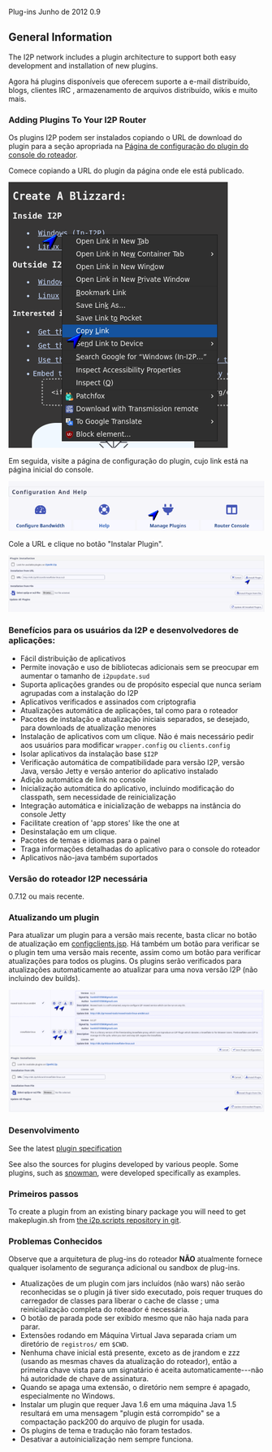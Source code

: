  Plug-ins Junho de 2012 0.9 

## General Information

The I2P network includes a plugin architecture to support both easy
development and installation of new plugins.

Agora há plugins disponíveis que oferecem suporte a e-mail distribuído,
blogs, clientes IRC , armazenamento de arquivos distribuído, wikis e
muito mais.

### Adding Plugins To Your I2P Router

Os plugins I2P podem ser instalados copiando o URL de download do plugin
para a seção apropriada na [Página de configuração do plugin do console
do roteador](http://127.0.0.1:7657/configplugins).

Comece copiando a URL do plugin da página onde ele está publicado.

![](/_static/images/plugins/plugin-step-0.png)

Em seguida, visite a página de configuração do plugin, cujo link está na
página inicial do console.

![](/_static/images/plugins/plugin-step-1.png)

Cole a URL e clique no botão \"Instalar Plugin\".

![](/_static/images/plugins/plugin-step-2.png)

### Benefícios para os usuários da I2P e desenvolvedores de aplicações:

- Fácil distribuição de aplicativos
- Permite inovação e uso de bibliotecas adicionais sem se preocupar em
 aumentar o tamanho de `i2pupdate.sud`
- Suporta aplicações grandes ou de propósito especial que nunca seriam
 agrupadas com a instalação do I2P
- Aplicativos verificados e assinados com criptografia
- Atualizações automática de aplicações, tal como para o roteador
- Pacotes de instalação e atualização iniciais separados, se desejado,
 para downloads de atualização menores
- Instalação de aplicativos com um clique. Não é mais necessário pedir
 aos usuários para modificar `wrapper.config` ou `clients.config`
- Isolar aplicativos da instalação base `$I2P`
- Verificação automática de compatibilidade para versão I2P, versão
 Java, versão Jetty e versão anterior do aplicativo instalado
- Adição automática de link no console
- Inicialização automática do aplicativo, incluindo modificação do
 classpath, sem necessidade de reinicialização
- Integração automática e inicialização de webapps na instância do
 console Jetty
- Facilitate creation of \'app stores\' like the one at [](http://)
- Desinstalação em um clique.
- Pacotes de temas e idiomas para o painel
- Traga informações detalhadas do aplicativo para o console do
 roteador
- Aplicativos não-java também suportados

### Versão do roteador I2P necessária

0.7.12 ou mais recente.

### Atualizando um plugin

Para atualizar um plugin para a versão mais recente, basta clicar no
botão de atualização em
[configclients.jsp](http://127.0.0.1:7657/configclients.jsp#plugin). Há
também um botão para verificar se o plugin tem uma versão mais recente,
assim como um botão para verificar atualizações para todos os plugins.
Os plugins serão verificados para atualizações automaticamente ao
atualizar para uma nova versão I2P (não incluindo dev builds).

![](/_static/images/plugins/plugin-update-0.png)

### Desenvolvimento

See the latest [plugin specification]()

See also the sources for plugins developed by various people. Some
plugins, such as
[snowman](http:///plugins/snowman), were
developed specifically as examples.

### Primeiros passos

To create a plugin from an existing binary package you will need to get
makeplugin.sh from [the i2p.scripts repository in
git]().

### Problemas Conhecidos

Observe que a arquitetura de plug-ins do roteador **NÃO** atualmente
fornece qualquer isolamento de segurança adicional ou sandbox de
plug-ins.

- Atualizações de um plugin com jars incluídos (não wars) não serão
 reconhecidas se o plugin já tiver sido executado, pois requer
 truques do carregador de classes para liberar o cache de classe ;
 uma reinicialização completa do roteador é necessária.
- O botão de parada pode ser exibido mesmo que não haja nada para
 parar.
- Extensões rodando em Máquina Virtual Java separada criam um
 diretório de `registros/` em `$CWD`.
- Nenhuma chave inicial está presente, exceto as de jrandom e zzz
 (usando as mesmas chaves da atualização do roteador), então a
 primeira chave vista para um signatário é aceita
 automaticamente---não há autoridade de chave de assinatura.
- Quando se apaga uma extensão, o diretório nem sempre é apagado,
 especialmente no Windows.
- Instalar um plugin que requer Java 1.6 em uma máquina Java 1.5
 resultará em uma mensagem \"plugin está corrompido\" se a
 compactação pack200 do arquivo de plugin for usada.
- Os plugins de tema e tradução não foram testados.
- Desativar a autoinicialização nem sempre funciona.


